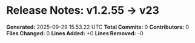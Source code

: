 # Release Notes: v1.2.55 → v23

**Generated:** 2025-09-29 15.53.22 UTC
**Total Commits:** 0
**Contributors:** 0
**Files Changed:** 0
**Lines Added:** +0
**Lines Removed:** -0

